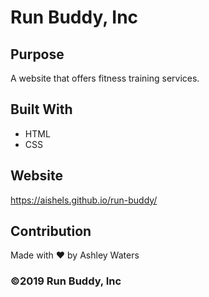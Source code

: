 # Run Buddy, Inc

## Purpose
A website that offers fitness training services. 

## Built With
* HTML
* CSS

## Website
https://aishels.github.io/run-buddy/

## Contribution
Made with ❤️ by Ashley Waters

### ©️2019 Run Buddy, Inc